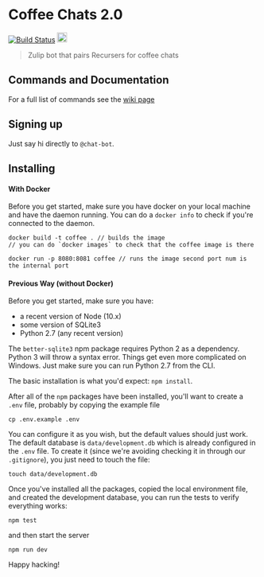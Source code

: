 # Coffee Chats 2.0 
[![Build Status](https://travis-ci.com/thechutrain/rc-coffee-chats.svg?branch=master)](https://travis-ci.com/thechutrain/rc-coffee-chats) <a href='http://www.recurse.com' title='Made with love at the Recurse Center'><img src='https://cloud.githubusercontent.com/assets/2883345/11325206/336ea5f4-9150-11e5-9e90-d86ad31993d8.png' height='20px'/></a>
> Zulip bot that pairs Recursers for coffee chats

## Commands and Documentation
For a full list of commands see the [wiki page](https://github.com/thechutrain/rc-coffee-chats/wiki/)

## Signing up  
Just say hi directly to `@chat-bot`. 

## Installing
#### With Docker
Before you get started, make sure you have docker on your local machine and have the daemon running. You can do a `docker info` to check if you're connected to the daemon.

```
docker build -t coffee . // builds the image
// you can do `docker images` to check that the coffee image is there

docker run -p 8080:8081 coffee // runs the image second port num is the internal port
```

#### Previous Way (without Docker)
Before you get started, make sure you have:

* a recent version of Node (10.x) 
* some version of SQLite3
* Python 2.7 (any recent version)

The `better-sqlite3` npm package requires Python 2 as a dependency. Python 3 will throw a syntax error. Things get even more complicated on Windows. Just make sure you can run Python 2.7 from the CLI.

The basic installation is what you'd expect: `npm install`.

After all of the `npm` packages have been installed, you'll want to create a `.env` file, probably by copying the example file

```
cp .env.example .env
```

You can configure it as you wish, but the default values should just work. The default database is `data/development.db` which is already configured in the `.env` file. To create it (since we're avoiding checking it in through our `.gitignore`), you just need to touch the file:

```
touch data/development.db
```

Once you've installed all the packages, copied the local environment file, and created the development database, you can run the tests to verify everything works:

```
npm test
```

and then start the server

```
npm run dev
```

Happy hacking!

